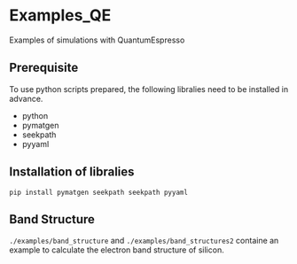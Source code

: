 # Examples_QE
Examples of simulations with QuantumEspresso

Prerequisite
------------

To use python scripts prepared, the following libralies need to be installed in advance.

* python
* pymatgen
* seekpath
* pyyaml

Installation of libralies
-------------------------

```
pip install pymatgen seekpath seekpath pyyaml
```

Band Structure
---------------

``./examples/band_structure`` and ``./examples/band_structures2`` 
containe an example to calculate the electron band structure of silicon.


